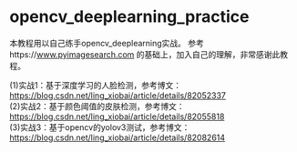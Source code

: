 # opencv_deeplearning_practice

本教程用以自己练手opencv_deeplearning实战。
参考https://www.pyimagesearch.com 的基础上，加入自己的理解，非常感谢此教程。

(1)实战1：基于深度学习的人脸检测，参考博文：https://blog.csdn.net/ling_xiobai/article/details/82052337</br>
(2)实战2：基于颜色阈值的皮肤检测，参考博文：https://blog.csdn.net/ling_xiobai/article/details/82055818</br>
(3)实战3：基于opencv的yolov3测试，参考博文：https://blog.csdn.net/ling_xiobai/article/details/82082614</br>
